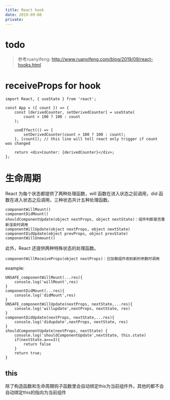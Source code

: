 ```yaml
---
title: React hook
date: 2019-09-08
private:
---
```

# todo
> 参考ruanyifeng: http://www.ruanyifeng.com/blog/2019/09/react-hooks.html

# receiveProps for hook

    import React, { useState } from 'react';

    const App = ({ count }) => {
        const [derivedCounter, setDerivedCounter] = useState(
            count > 100 ? 100 : count
        );

        useEffect(() => {
            setDerivedCounter(count > 100 ? 100 : count);
        }, [count]); // this line will tell react only trigger if count was changed

        return <div>Counter: {derivedCounter}</div>;
    };

# 生命周期
React 为每个状态都提供了两种处理函数，will 函数在进入状态之前调用，did 函数在进入状态之后调用，三种状态共计五种处理函数。

    componentWillMount()
    componentDidMount()
    shouldComponentUpdate(object nextProps, object nextState)：组件判断是否重新渲染时调用
    componentWillUpdate(object nextProps, object nextState)
    componentDidUpdate(object prevProps, object prevState)
    componentWillUnmount()

此外，React 还提供两种特殊状态的处理函数。

    componentWillReceiveProps(object nextProps)：已加载组件收到新的参数时调用

example:

    UNSAFE_componentWillMount(...res){
        console.log('willMount',res)
    }
    componentDidMount(...res){
        console.log('didMount',res)
    }
    UNSAFE_componentWillUpdate(nextProps, nextState,...res){
        console.log('willupdate',nextProps, nextState, res)
    }
    componentDidUpdate(nextProps, nextState,...res){
        console.log('didupdate',nextProps, nextState, res)
    }
    shouldComponentUpdate(nextProps, nextState) {
        console.log('shouldComponentUpdate',nextState, this.state)
        if(nextState.a===3){
            return false
        }
        return true;
    }


## this
除了构造函数和生命周期钩子函数里会自动绑定this为当前组件外，其他的都不会自动绑定this的指向为当前组件
